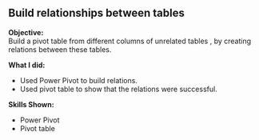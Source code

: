 ## Build relationships between tables 

**Objective:**  
Build a pivot table from different columns of unrelated tables , by creating relations between these tables.  

**What I did:**  
- Used Power Pivot to build relations.  
- Used pivot table to show that the relations were successful.  

**Skills Shown:**  
- Power Pivot 
- Pivot table  